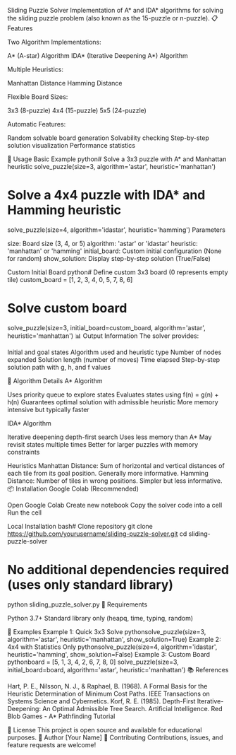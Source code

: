 Sliding Puzzle Solver
Implementation of A* and IDA* algorithms for solving the sliding puzzle problem (also known as the 15-puzzle or n-puzzle).
📋 Features

Two Algorithm Implementations:

A* (A-star) Algorithm
IDA* (Iterative Deepening A*) Algorithm


Multiple Heuristics:

Manhattan Distance
Hamming Distance


Flexible Board Sizes:

3x3 (8-puzzle)
4x4 (15-puzzle)
5x5 (24-puzzle)


Automatic Features:

Random solvable board generation
Solvability checking
Step-by-step solution visualization
Performance statistics



🚀 Usage
Basic Example
python# Solve a 3x3 puzzle with A* and Manhattan heuristic
solve_puzzle(size=3, algorithm='astar', heuristic='manhattan')

# Solve a 4x4 puzzle with IDA* and Hamming heuristic
solve_puzzle(size=4, algorithm='idastar', heuristic='hamming')
Parameters

size: Board size (3, 4, or 5)
algorithm: 'astar' or 'idastar'
heuristic: 'manhattan' or 'hamming'
initial_board: Custom initial configuration (None for random)
show_solution: Display step-by-step solution (True/False)

Custom Initial Board
python# Define custom 3x3 board (0 represents empty tile)
custom_board = [1, 2, 3, 4, 0, 5, 7, 8, 6]

# Solve custom board
solve_puzzle(size=3, initial_board=custom_board, algorithm='astar', heuristic='manhattan')
📊 Output Information
The solver provides:

Initial and goal states
Algorithm used and heuristic type
Number of nodes expanded
Solution length (number of moves)
Time elapsed
Step-by-step solution path with g, h, and f values

🧮 Algorithm Details
A* Algorithm

Uses priority queue to explore states
Evaluates states using f(n) = g(n) + h(n)
Guarantees optimal solution with admissible heuristic
More memory intensive but typically faster

IDA* Algorithm

Iterative deepening depth-first search
Uses less memory than A*
May revisit states multiple times
Better for larger puzzles with memory constraints

Heuristics
Manhattan Distance: Sum of horizontal and vertical distances of each tile from its goal position. Generally more informative.
Hamming Distance: Number of tiles in wrong positions. Simpler but less informative.
📦 Installation
Google Colab (Recommended)

Open Google Colab
Create new notebook
Copy the solver code into a cell
Run the cell

Local Installation
bash# Clone repository
git clone https://github.com/yourusername/sliding-puzzle-solver.git
cd sliding-puzzle-solver

# No additional dependencies required (uses only standard library)
python sliding_puzzle_solver.py
📝 Requirements

Python 3.7+
Standard library only (heapq, time, typing, random)

🎯 Examples
Example 1: Quick 3x3 Solve
pythonsolve_puzzle(size=3, algorithm='astar', heuristic='manhattan', show_solution=True)
Example 2: 4x4 with Statistics Only
pythonsolve_puzzle(size=4, algorithm='idastar', heuristic='hamming', show_solution=False)
Example 3: Custom Board
pythonboard = [5, 1, 3, 4, 2, 6, 7, 8, 0]
solve_puzzle(size=3, initial_board=board, algorithm='astar', heuristic='manhattan')
📚 References

Hart, P. E., Nilsson, N. J., & Raphael, B. (1968). A Formal Basis for the Heuristic Determination of Minimum Cost Paths. IEEE Transactions on Systems Science and Cybernetics.
Korf, R. E. (1985). Depth-First Iterative-Deepening: An Optimal Admissible Tree Search. Artificial Intelligence.
Red Blob Games - A* Pathfinding Tutorial

📄 License
This project is open source and available for educational purposes.
👤 Author
[Your Name]
🤝 Contributing
Contributions, issues, and feature requests are welcome!
